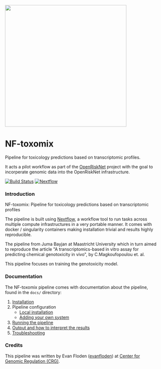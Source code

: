 

<img src="https://raw.githubusercontent.com/skptic/nf-toxomix/master/assets/orn_logo.png" width="400">


# NF-toxomix
Pipeline for toxicology predictions based on transcriptomic profiles.

It acts a pilot workflow as part of the [OpenRiskNet](https://openrisknet.org/) project with the goal to incorperate genomic data into the OpenRiskNet infrastructure.

[![Build Status](https://travis-ci.org/skptic/NF-toxomix.svg?branch=master)](https://travis-ci.org/skptic/NF-toxomix)
[![Nextflow](https://img.shields.io/badge/nextflow-%E2%89%A50.24.0-brightgreen.svg)](https://www.nextflow.io/)


### Introduction
NF-toxomix: Pipeline for toxicology predictions based on transcriptomic profiles

The pipeline is built using [Nextflow](https://www.nextflow.io), a workflow tool to run tasks across multiple compute infrastructures in a very portable manner. It comes with docker / singularity containers making installation trivial and results highly reproducible.

The pipeline from Juma Bayjan at Maastricht University which in turn aimed to reproduce the article "A transcriptomics-based in vitro assay for predicting chemical genotoxicity in vivo", by C.Magkoufopoulou et. al.

This pipeline focuses on training the genotoxicity model.

### Documentation
The NF-toxomix pipeline comes with documentation about the pipeline, found in the `docs/` directory:

1. [Installation](docs/installation.md)
2. Pipeline configuration
    * [Local installation](docs/configuration/local.md)
    * [Adding your own system](docs/configuration/adding_your_own.md)
3. [Running the pipeline](docs/usage.md)
4. [Output and how to interpret the results](docs/output.md)
5. [Troubleshooting](docs/troubleshooting.md)

### Credits
This pipeline was written by Evan Floden ([evanfloden](https://github.com/evanfloden)) at [Center for Genomic Regulation (CRG)](http://www.crg.eu).
